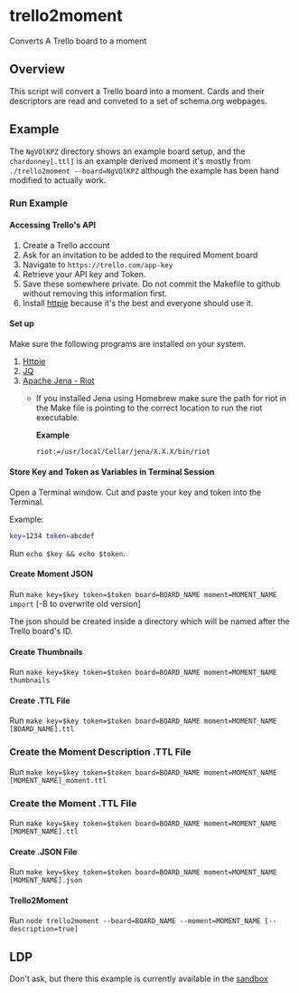 # trello2moment

Converts A Trello board to a moment

## Overview

This script will convert a Trello board into a moment.  Cards and their descriptors are read and conveted to a set of schema.org webpages.  

## Example

The `NgVOlKPZ` directory shows an example board setup, and the `chardonney[.ttl]` is an example derived moment it's mostly from `./trello2moment --board=NgVOlKPZ` although the example has been hand modified to actually work.

### Run Example

#### Accessing Trello's API

1. Create a Trello account
2. Ask for an invitation to be added to the required Moment board
3. Navigate to `https://trello.com/app-key`
4. Retrieve your API key and Token.
5. Save these somewhere private. Do not commit the Makefile to github without removing this information first.
6. Install [httpie](https://httpie.org/) because it's the best and everyone should use it.

#### Set up

Make sure the following programs are installed on your system.

1. [Httpie](https://httpie.org/)
2. [JQ](https://stedolan.github.io/jq/)
3. [Apache Jena - Riot](https://jena.apache.org/documentation/io/)
    - If you installed Jena using Homebrew make sure the path for riot in the Make file is pointing to the correct location to run the riot executable.

      **Example**

      ```bash
      riot:=/usr/local/Cellar/jena/X.X.X/bin/riot
      ```

#### Store Key and Token as Variables in Terminal Session

Open a Terminal window. Cut and paste your key and token into the Terminal.
  
Example:

```bash
key=1234 token=abcdef
```

Run `echo $key && echo $token`.

#### Create Moment JSON

Run `make key=$key token=$token board=BOARD_NAME moment=MOMENT_NAME import` [-B to overwrite old version]

The json should be created inside a directory which will be named after the Trello board's ID.

#### Create Thumbnails

Run `make key=$key token=$token board=BOARD_NAME moment=MOMENT_NAME thumbnails`

#### Create .TTL File

Run `make key=$key token=$token board=BOARD_NAME moment=MOMENT_NAME [BOARD_NAME].ttl`

### Create the Moment Description .TTL File

Run `make key=$key token=$token board=BOARD_NAME moment=MOMENT_NAME [MOMENT_NAME]_moment.ttl`

### Create the Moment .TTL File

Run `make key=$key token=$token board=BOARD_NAME moment=MOMENT_NAME [MOMENT_NAME].ttl`

#### Create .JSON File

Run `make key=$key token=$token board=BOARD_NAME moment=MOMENT_NAME [MOMENT_NAME].json`

#### Trello2Moment

Run `node trello2moment --board=BOARD_NAME --moment=MOMENT_NAME [--description=true]`

## LDP

Don't ask, but there this example is currently available in the [sandbox](https://sandbox.dams.library.ucdavis.edu/fcrepo/rest/collection/ex-poetry/chardonney)
